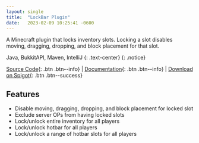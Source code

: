 ```yaml
---
layout: single
title:  "LockBar Plugin"
date:   2023-02-09 10:25:41 -0600
---
```

A Minecraft plugin that locks inventory slots. Locking a slot disables moving, dragging, dropping, and block placement for that slot.

Java, BukkitAPI, Maven, IntelliJ
{: .text-center}
{: .notice}

[Source Code](https://github.com/EmiCB/LockBar){: .btn .btn--info} | [Documentation](https://github.com/EmiCB/LockBar?tab=readme-ov-file#lockbar){: .btn .btn--info} | [Download on Spigot](https://www.spigotmc.org/resources/lockbar.107918/){: .btn .btn--success}

## Features
- Disable moving, dragging, dropping, and block placement for locked slot
- Exclude server OPs from having locked slots
- Lock/unlock entire inventory for all players
- Lock/unlock hotbar for all players
- Lock/unlock a range of hotbar slots for all players